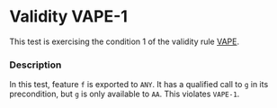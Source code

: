 # Validity VAPE-1

This test is exercising the condition 1 of the validity rule [VAPE](..).

### Description

In this test, feature `f` is exported to `ANY`. It has a qualified call to `g` in its precondition, but `g` is only available to `AA`. This violates `VAPE-1`.
